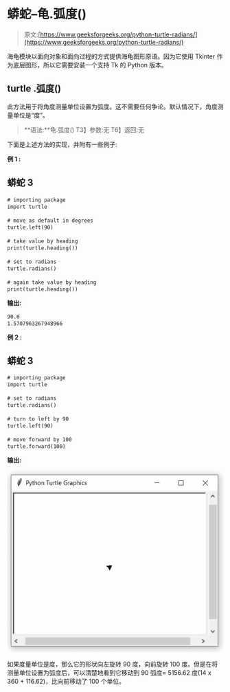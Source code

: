 # 蟒蛇–龟.弧度()

> 原文:[https://www.geeksforgeeks.org/python-turtle-radians/](https://www.geeksforgeeks.org/python-turtle-radians/)

海龟模块以面向对象和面向过程的方式提供海龟图形原语。因为它使用 Tkinter 作为底层图形，所以它需要安装一个支持 Tk 的 Python 版本。

## turtle .弧度()

此方法用于将角度测量单位设置为弧度。这不需要任何争论。默认情况下，角度测量单位是“度”。

> **语法:**龟.弧度()
> T3】参数:无
> T6】返回:无

下面是上述方法的实现，并附有一些例子:

**例 1 :**

## 蟒蛇 3

```
# importing package
import turtle

# move as default in degrees
turtle.left(90)

# take value by heading
print(turtle.heading())

# set to radians
turtle.radians()

# again take value by heading
print(turtle.heading())
```

**输出:**

```
90.0
1.5707963267948966
```

**例 2 :**

## 蟒蛇 3

```
# importing package
import turtle

# set to radians
turtle.radians()

# turn to left by 90
turtle.left(90)

# move forward by 100
turtle.forward(100)
```

**输出:**

![](img/89fb1468893bdc2d93b5c07e3ee54de0.png)

如果度量单位是度，那么它的形状向左旋转 90 度，向前旋转 100 度。但是在将测量单位设置为弧度后，可以清楚地看到它移动到 90 弧度= 5156.62 度(14 x 360 + 116.62)，比向前移动了 100 个单位。